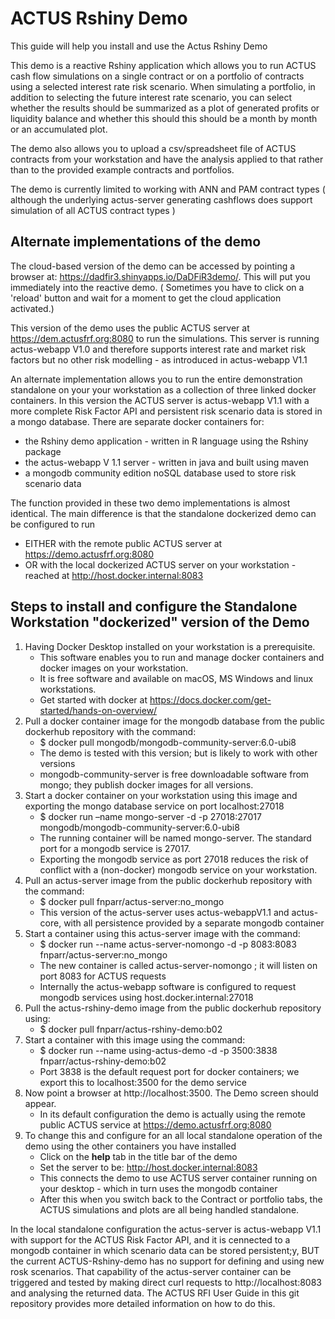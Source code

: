 # ACTUS Rshiny Demo
This guide will help you install and use the Actus Rshiny Demo 

This demo is a reactive Rshiny application which allows you to run ACTUS cash flow simulations on 
a single contract or on a portfolio of contracts using a selected interest rate risk scenario. When 
simulating a portfolio, in addition to selecting the future interest rate scenario, you can select whether
the results should be summarized as a plot of generated profits or liquidity balance and whether this should 
this should be a month by month or an accumulated plot. 

The demo also allows you to upload a csv/spreadsheet file of ACTUS contracts from your workstation and have 
the analysis applied to that rather than to the provided example contracts and portfolios. 

The demo is currently limited to working with ANN and PAM contract types ( although the underlying actus-server 
generating cashflows does support simulation of all ACTUS contract types ) 

## Alternate implementations of the demo
The cloud-based version of the demo can be accessed by pointing a browser at:
https://dadfir3.shinyapps.io/DaDFiR3demo/.
This will put you immediately into the reactive demo. ( Sometimes you have to click on a 'reload' button and
wait for a moment to get the cloud application activated.) 

This version of the demo uses the public ACTUS server at https://dem.actusfrf.org:8080 to run the simulations.
This server is running actus-webapp V1.0 and therefore supports interest rate and market risk factors but no 
other risk modelling - as introduced in actus-webapp V1.1

An alternate implementation allows you to run the entire demonstration standalone on your your workstation as 
a collection of three linked docker containers. In this version the ACTUS server is actus-webapp V1.1 with a more 
complete Risk Factor API and persistent risk scenario data is stored in a mongo database. There are separate 
docker containers for:
* the Rshiny demo application  - written in R language using the Rshiny package
* the actus-webapp V 1.1 server - written in java and built using maven
* a mongodb community edition noSQL database used to store risk scenario data

The function provided in these two demo implementations is almost identical. The main difference is that the
standalone dockerized demo can be configured to run 
* EITHER with the remote public ACTUS server at https://demo.actusfrf.org:8080
* OR     with the local dockerized ACTUS server on your workstation - reached at http://host.docker.internal:8083

## Steps to install and configure the Standalone Workstation "dockerized" version of the Demo
1. Having Docker Desktop installed on your workstation is a prerequisite.
   *  This software enables you to run and manage docker containers and docker images on your workstation.
   *  It is free software and available on macOS, MS Windows and linux workstations.
   *  Get started with docker at https://docs.docker.com/get-started/hands-on-overview/
1. Pull a docker container image for the mongodb database from the public dockerhub repository with the command: 
   *  $ docker pull mongodb/mongodb-community-server:6.0-ubi8
   *  The demo is tested with this version; but is likely to work with other versions
   *  mongodb-community-server is free downloadable software from mongo; they publish docker images for all versions.  
1. Start a docker container on your workstation using this image and exporting the mongo database service on port localhost:27018
   *  $ docker run –name mongo-server -d -p 27018:27017 mongodb/mongodb-community-server:6.0-ubi8
   *  The running container will be named mongo-server. The standard port for a mongodb service is 27017.
   *  Exporting the mongodb service as port 27018 reduces the risk of conflict with a (non-docker) mongodb service on your workstation.
1. Pull an actus-server image from the public dockerhub repository with the command:
   *  $ docker pull  fnparr/actus-server:no_mongo
   *  This version of the actus-server uses actus-webappV1.1 and actus-core, with all persistence provided by a separate mongodb container
1. Start a container using this actus-server image with the command:
   *  $ docker run --name actus-server-nomongo -d -p 8083:8083 fnparr/actus-server:no_mongo
   *  The new container is called actus-server-nomongo ; it will listen on port 8083 for ACTUS requests
   *  Internally the actus-webapp software is configured to request mongodb services using  host.docker.internal:27018
1. Pull the actus-rshiny-demo image from the public dockerhub repository using:  
   *  $ docker pull fnparr/actus-rshiny-demo:b02
1. Start a container with this image using the command:  
   *  $ docker run --name using-actus-demo -d -p 3500:3838 fnparr/actus-rshiny-demo:b02
   *  Port 3838 is the default request port for docker containers; we export this to localhost:3500 for the demo service
1. Now point a browser at http://localhost:3500. The Demo screen should appear.
   *  In its default configuration the demo is actually using the remote public ACTUS service at https://demo.actusfrf.org:8080
1. To change this and configure for an all local standalone operation of the demo using the other containers you have installed
   *  Click on the **help** tab in the title bar of the demo
   *  Set the server to be:  http://host.docker.internal:8083 
   *  This connects the demo to use ACTUS server container running on your desktop - which in turn uses the mongodb container
   *  After this when you switch back to the Contract or portfolio tabs, the ACTUS simulations and plots are all being handled standalone.  
       
In the local standalone configuration the actus-server is actus-webapp V1.1 with support for the ACTUS Risk Factor API, and it is cennected to 
a mongodb container in which scenario data can be stored persistent;y, BUT the current ACTUS-Rshiny-demo has no support for defining and using 
new rosk scenarios. That capability of the actus-server container can be triggered and tested by making direct curl requests to http://localhost:8083 and 
analysing the returned data. The ACTUS RFI User Guide in this git repository provides more detailed information on how to do this. 
